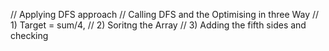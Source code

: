 // Applying DFS approach
// Calling DFS and the Optimising in three Way
// 1) Target = sum/4,
// 2) Soritng the Array
// 3) Adding the fifth sides and checking